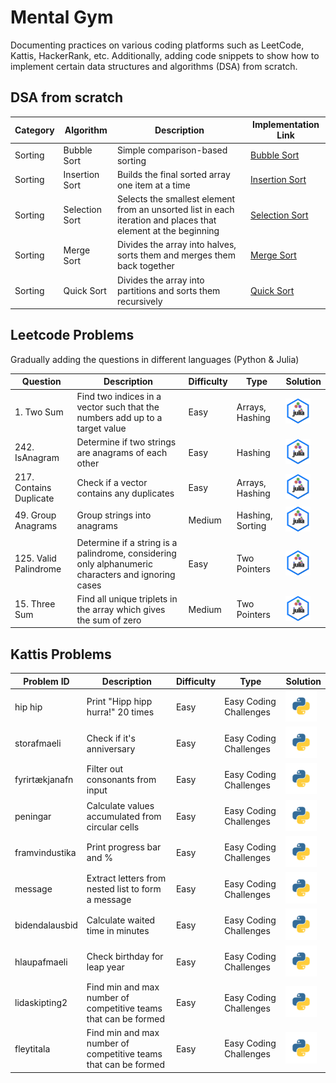 # Mental Gym
Documenting practices on various coding platforms such as LeetCode, Kattis, HackerRank, etc. Additionally, adding code snippets to show how to implement certain data structures and algorithms (DSA) from scratch.

## DSA from scratch
| Category | Algorithm       | Description                       | Implementation Link                  |
|----------|-----------------|-----------------------------------|--------------------------------------|
| Sorting  | Bubble Sort     | Simple comparison-based sorting   | [Bubble Sort](./src/dsa_from_scratch/sorting/bubble_sort.py) |
| Sorting  | Insertion Sort  | Builds the final sorted array one item at a time | [Insertion Sort](./src/dsa_from_scratch/sorting/insertion_sort.py) |
| Sorting  | Selection Sort  | Selects the smallest element from an unsorted list in each iteration and places that element at the beginning | [Selection Sort](./src/dsa_from_scratch/sorting/selection_sort.py) |
| Sorting  | Merge Sort      | Divides the array into halves, sorts them and merges them back together | [Merge Sort](./src/dsa_from_scratch/sorting/merge_sort.py) |
| Sorting  | Quick Sort      | Divides the array into partitions and sorts them recursively | [Quick Sort](./src/dsa_from_scratch/sorting/quick_sort.py) |

## Leetcode Problems

Gradually adding the questions in different languages (Python & Julia)

| Question           | Description                                                                 | Difficulty | Type            | Solution |
|--------------------|-----------------------------------------------------------------------------|------------|-----------------|----------|
| 1. Two Sum         | Find two indices in a vector such that the numbers add up to a target value | Easy       | Arrays, Hashing | <a href="/src/leetcode/twoSum.jl"><img src="/imgs/unnamed.png" alt="two sum" width="40" height="40"></a> |
| 242. IsAnagram     | Determine if two strings are anagrams of each other                         | Easy       | Hashing         | <a href="/src/leetcode/isAnagram.jl"><img src="/imgs/unnamed.png" alt="is anagram" width="40" height="40"></a>|
| 217. Contains Duplicate | Check if a vector contains any duplicates                                   | Easy       | Arrays, Hashing | <a href="/src/leetcode/containsDuplicate.jl"><img src="/imgs/unnamed.png" alt="contains duplicate" width="40" height="40"></a> |
| 49. Group Anagrams     | Group strings into anagrams                                                 | Medium     | Hashing, Sorting| <a href="/src/leetcode/groupAnagrams.jl"><img src="/imgs/unnamed.png" alt="group anagrams" width="40" height="40"></a> |
| 125. Valid Palindrome | Determine if a string is a palindrome, considering only alphanumeric characters and ignoring cases | Easy | Two Pointers | <a href="/src/leetcode/isPalindrome.jl"><img src="/imgs/unnamed.png" alt="is palindrome" width="40" height="40"></a> |
| 15. Three Sum      | Find all unique triplets in the array which gives the sum of zero           | Medium     | Two Pointers    | <a href="/src/leetcode/threeSum.jl"><img src="/imgs/unnamed.png" alt="three sum" width="40" height="40"></a> |


## Kattis Problems

| Problem ID     | Description                                      | Difficulty | Type                   | Solution                                                                                                      |
|----------------|--------------------------------------------------|------------|------------------------|---------------------------------------------------------------------------------------------------------------|
| hip hip        | Print "Hipp hipp hurra!" 20 times                | Easy       | Easy Coding Challenges | [<img src="/imgs/python-programming-language.webp" alt="hip hip" width="50">](/src/kattis/hip_hip.py)         |
| storafmaeli    | Check if it's anniversary                        | Easy       | Easy Coding Challenges | [<img src="/imgs/python-programming-language.webp" alt="storafmaeli" width="50">](/src/kattis/storafmaeli.py) |
| fyrirtækjanafn | Filter out consonants from input                 | Easy       | Easy Coding Challenges | [<img src="/imgs/python-programming-language.webp" alt="fyrirtækjanafn" width="50">](/src/kattis/fyrirtækjanafn.py) |
| peningar       | Calculate values accumulated from circular cells | Easy       | Easy Coding Challenges | [<img src="/imgs/python-programming-language.webp" alt="peningar" width="50">](/src/kattis/peningar.py)       |
| framvindustika | Print progress bar and %                         | Easy       | Easy Coding Challenges | [<img src="/imgs/python-programming-language.webp" alt="framvindustika" width="50">](/src/kattis/framvindustika.py) |
| message        | Extract letters from nested list to form a message| Easy       | Easy Coding Challenges | [<img src="/imgs/python-programming-language.webp" alt="message" width="50">](/src/kattis/message.py)         |
| bidendalausbid | Calculate waited time in minutes                 | Easy       | Easy Coding Challenges | [<img src="/imgs/python-programming-language.webp" alt="bidendalausbid" width="50">](/src/kattis/bidendalausbid.py) |
| hlaupafmaeli   | Check birthday for leap year                     | Easy       | Easy Coding Challenges | [<img src="/imgs/python-programming-language.webp" alt="hlaupafmaeli" width="50">](/src/kattis/hlaupafmaeli.py) |
| lidaskipting2  | Find min and max number of competitive teams that can be formed | Easy | Easy Coding Challenges | [<img src="/imgs/python-programming-language.webp" alt="lidaskipting2" width="50">](/src/kattis/lidaskipting2.py) |
| fleytitala     | Find min and max number of competitive teams that can be formed | Easy | Easy Coding Challenges | [<img src="/imgs/python-programming-language.webp" alt="fleytitala" width="50">](/src/kattis/fleytitala.py)   |
